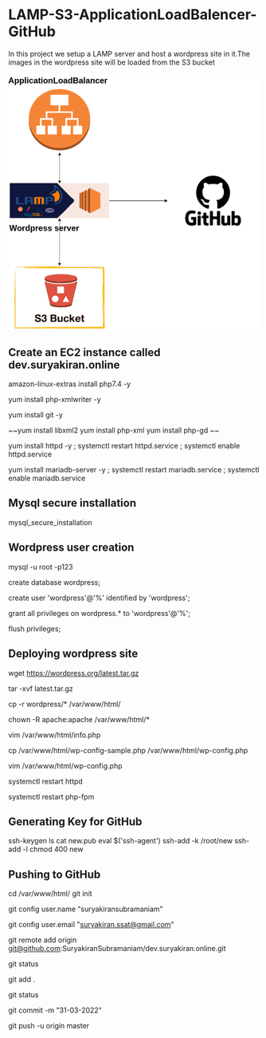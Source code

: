 # LAMP-S3-ApplicationLoadBalencer-GitHub

In this project we setup a LAMP server and host a wordpress site in it.The images in the wordpress site will be loaded from the S3 bucket

![alt text](https://github.com/SuryakiranSubramaniam/LAMP-S3-ApplicationLoadBalencer-GitHub/blob/main/image/Diagram1.png)

## Create an EC2 instance called dev.suryakiran.online



amazon-linux-extras install php7.4 -y

yum install php-xmlwriter -y

yum install git -y

~~yum install libxml2
yum install php-xml
yum install php-gd
~~


yum install httpd -y ; systemctl restart httpd.service ; systemctl enable httpd.service

yum install mariadb-server -y ; systemctl restart mariadb.service ; systemctl enable mariadb.service

## Mysql secure installation

mysql_secure_installation

## Wordpress user creation

mysql -u root -p123

create database wordpress;

create user 'wordpress'@'%' identified by 'wordpress';

grant all privileges on wordpress.* to 'wordpress'@'%';

flush privileges;

## Deploying wordpress site

wget https://wordpress.org/latest.tar.gz

tar -xvf latest.tar.gz

cp -r wordpress/* /var/www/html/

chown -R apache:apache /var/www/html/*

vim /var/www/html/info.php

cp /var/www/html/wp-config-sample.php /var/www/html/wp-config.php

vim /var/www/html/wp-config.php

systemctl restart httpd

systemctl restart php-fpm

## Generating Key for GitHub

ssh-keygen
ls
cat new.pub 
eval $('ssh-agent')
ssh-add -k /root/new
ssh-add -l
chmod 400 new

## Pushing to GitHub

cd /var/www/html/
git init

git config user.name "suryakiransubramaniam"

git config user.email "suryakiran.ssat@gmail.com"

git remote add origin git@github.com:SuryakiranSubramaniam/dev.suryakiran.online.git

git status

git add .

git status 

git commit -m "31-03-2022"

git push -u origin master
 
 
 
